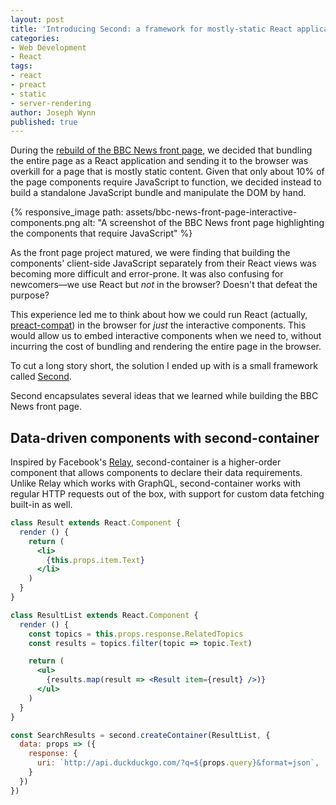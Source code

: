 ```yaml
---
layout: post
title: 'Introducing Second: a framework for mostly-static React applications'
categories:
- Web Development
- React
tags:
- react
- preact
- static
- server-rendering
author: Joseph Wynn
published: true
---
```


During the [rebuild of the BBC News front page](/introducing-a-faster-bbc-news-front-page/), we decided that bundling the entire page as a React application and sending it to the browser was overkill for a page that is mostly static content. Given that only about 10% of the page components require JavaScript to function, we decided instead to build a standalone JavaScript bundle and manipulate the DOM by hand.

{% responsive_image path: assets/bbc-news-front-page-interactive-components.png alt: "A screenshot of the BBC News front page highlighting the components that require JavaScript" %}

As the front page project matured, we were finding that building the components' client-side JavaScript separately from their React views was becoming more difficult and error-prone. It was also confusing for newcomers—we use React but _not_ in the browser? Doesn't that defeat the purpose?

This experience led me to think about how we could run React (actually, [preact-compat](https://preactjs.com/guide/switching-to-preact)) in the browser for _just_ the interactive components. This would allow us to embed interactive components when we need to, without incurring the cost of bundling and rendering the entire page in the browser.

To cut a long story short, the solution I ended up with is a small framework called [Second](https://github.com/wildlyinaccurate/second).<!-- more -->

Second encapsulates several ideas that we learned while building the BBC News front page.

## Data-driven components with second-container

Inspired by Facebook's [Relay](https://facebook.github.io/relay/), second-container is a higher-order component that allows components to declare their data requirements. Unlike Relay which works with GraphQL, second-container works with regular HTTP requests out of the box, with support for custom data fetching built-in as well.

```jsx
class Result extends React.Component {
  render () {
    return (
      <li>
        {this.props.item.Text}
      </li>
    )
  }
}

class ResultList extends React.Component {
  render () {
    const topics = this.props.response.RelatedTopics
    const results = topics.filter(topic => topic.Text)

    return (
      <ul>
        {results.map(result => <Result item={result} />)}
      </ul>
    )
  }
}

const SearchResults = second.createContainer(ResultList, {
  data: props => ({
    response: {
      uri: `http://api.duckduckgo.com/?q=${props.query}&format=json`,
    }
  })
})
```
